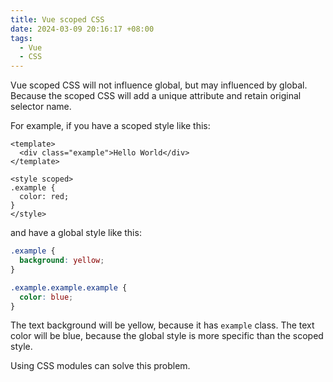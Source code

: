 ```yaml
---
title: Vue scoped CSS
date: 2024-03-09 20:16:17 +08:00
tags:
  - Vue
  - CSS
---
```


Vue scoped CSS will not influence global, but may influenced by global. Because the scoped CSS will add a unique attribute and retain original selector name.

For example, if you have a scoped style like this:

```vue
<template>
  <div class="example">Hello World</div>
</template>

<style scoped>
.example {
  color: red;
}
</style>
```

and have a global style like this:

```css
.example {
  background: yellow;
}

.example.example.example {
  color: blue;
}
```

The text background will be yellow, because it has `example` class. The text color will be blue, because the global style is more specific than the scoped style.

Using CSS modules can solve this problem.
